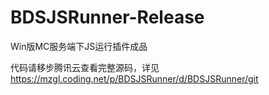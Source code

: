 # BDSJSRunner-Release
Win版MC服务端下JS运行插件成品

代码请移步腾讯云查看完整源码，详见
https://mzgl.coding.net/p/BDSJSRunner/d/BDSJSRunner/git
